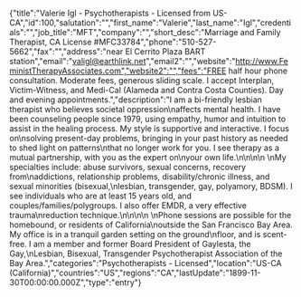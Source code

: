 {"title":"Valerie Igl - Psychotherapists - Licensed from US-CA","id":100,"salutation":"","first_name":"Valerie","last_name":"Igl","credentials":"","job_title":"MFT","company":"","short_desc":"Marriage and Family Therapist, CA License #MFC33784","phone":"510-527-5662","fax":"","address":"near El Cerrito Plaza BART station","email":"valigl@earthlink.net","email2":"","website":"http://www.FeministTherapyAssociates.com","website2":"","fees":"FREE half hour phone consultation.  Moderate fees, generous sliding scale.  I accept Interplan, Victim-Witness, and Medi-Cal (Alameda and Contra Costa Counties). Day and evening appointments.","description":"I am a bi-friendly lesbian therapist who believes societal oppression\naffects mental health. I have been counseling people since 1979, using empathy, humor and intuition to assist in the healing process.  My style is supportive and interactive.  I focus on\nsolving present-day problems, bringing in your past history as needed to shed light on patterns\nthat no longer work for you.  I see therapy as a mutual partnership, with you as the expert on\nyour own life.\n\n\n\n  \nMy specialties include:  abuse survivors, sexual concerns, recovery from\naddictions, relationship problems, disability/chronic illness, and sexual minorities (bisexual,\nlesbian, transgender, gay, polyamory, BDSM).  I see individuals who are at least 15 years old, and couples/families/polygroups.  I also offer EMDR, a very effective trauma\nreduction technique.\n\n\n\n  \nPhone sessions are possible for the homebound, or residents of California\noutside the San Francisco Bay Area.  My office is in a tranquil garden setting on the ground\nfloor, and is scent- free.  I am a member and former Board President of Gaylesta, the Gay,\nLesbian, Bisexual, Transgender Psychotherapist Association of the Bay Area.","categories":"Psychotherapists - Licensed","location":"US-CA (California)","countries":"US","regions":"CA","lastUpdate":"1899-11-30T00:00:00.000Z","type":"entry"}
